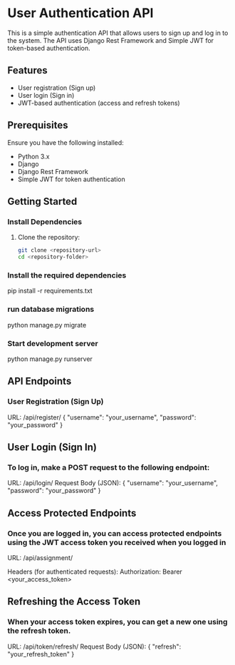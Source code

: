 # User Authentication API

This is a simple authentication API that allows users to sign up and log in to the system. The API uses Django Rest Framework and Simple JWT for token-based authentication.

## Features
- User registration (Sign up)
- User login (Sign in)
- JWT-based authentication (access and refresh tokens)

## Prerequisites
Ensure you have the following installed:
- Python 3.x
- Django
- Django Rest Framework
- Simple JWT for token authentication

## Getting Started

### Install Dependencies
1. Clone the repository:
   ```bash
   git clone <repository-url>
   cd <repository-folder>

### Install the required dependencies
pip install -r requirements.txt


### run database migrations
python manage.py migrate

### Start development server
python manage.py runserver

## API Endpoints
### User Registration (Sign Up)
URL: /api/register/
{
  "username": "your_username",
  "password": "your_password"
}

## User Login (Sign In)
### To log in, make a POST request to the following endpoint:
URL: /api/login/
Request Body (JSON):
{
  "username": "your_username",
  "password": "your_password"
}


## Access Protected Endpoints
### Once you are logged in, you can access protected endpoints using the JWT access token you received when you logged in
URL: /api/assignment/

Headers (for authenticated requests):
Authorization: Bearer <your_access_token>


## Refreshing the Access Token
### When your access token expires, you can get a new one using the refresh token.
URL: /api/token/refresh/
Request Body (JSON):
{
  "refresh": "your_refresh_token"
}
